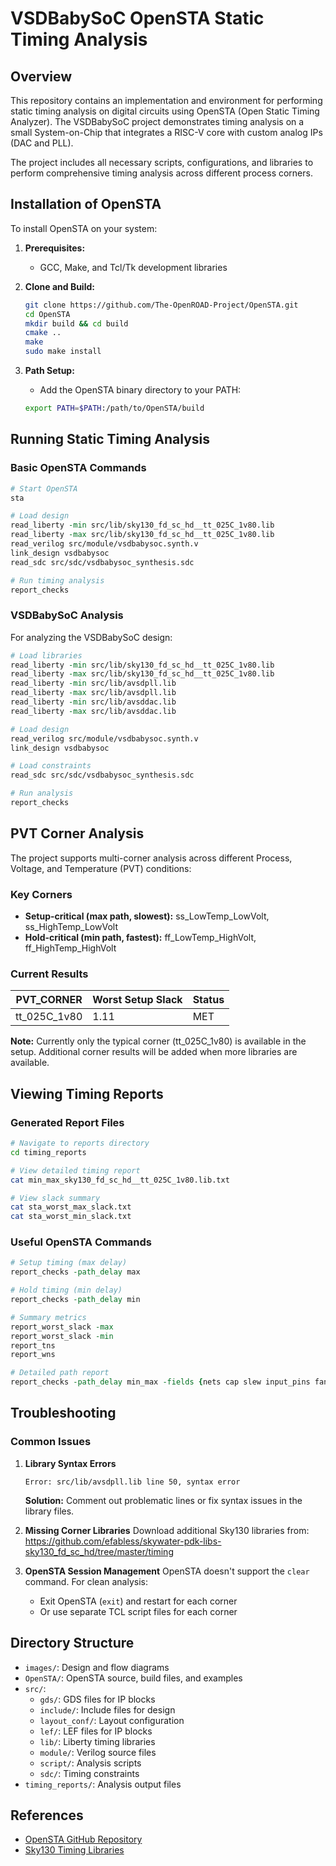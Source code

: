 # VSDBabySoC OpenSTA Static Timing Analysis

## Overview

This repository contains an implementation and environment for performing static timing analysis on digital circuits using OpenSTA (Open Static Timing Analyzer). The VSDBabySoC project demonstrates timing analysis on a small System-on-Chip that integrates a RISC-V core with custom analog IPs (DAC and PLL).

The project includes all necessary scripts, configurations, and libraries to perform comprehensive timing analysis across different process corners.

## Installation of OpenSTA

To install OpenSTA on your system:

1. **Prerequisites:**  
   - GCC, Make, and Tcl/Tk development libraries

2. **Clone and Build:**
   ```bash
   git clone https://github.com/The-OpenROAD-Project/OpenSTA.git
   cd OpenSTA
   mkdir build && cd build
   cmake ..
   make
   sudo make install
   ```

3. **Path Setup:**  
   - Add the OpenSTA binary directory to your PATH:
   ```bash
   export PATH=$PATH:/path/to/OpenSTA/build
   ```

## Running Static Timing Analysis

### Basic OpenSTA Commands

```tcl
# Start OpenSTA
sta

# Load design
read_liberty -min src/lib/sky130_fd_sc_hd__tt_025C_1v80.lib
read_liberty -max src/lib/sky130_fd_sc_hd__tt_025C_1v80.lib
read_verilog src/module/vsdbabysoc.synth.v
link_design vsdbabysoc
read_sdc src/sdc/vsdbabysoc_synthesis.sdc

# Run timing analysis
report_checks
```

### VSDBabySoC Analysis

For analyzing the VSDBabySoC design:

```tcl
# Load libraries
read_liberty -min src/lib/sky130_fd_sc_hd__tt_025C_1v80.lib
read_liberty -max src/lib/sky130_fd_sc_hd__tt_025C_1v80.lib
read_liberty -min src/lib/avsdpll.lib
read_liberty -max src/lib/avsdpll.lib
read_liberty -min src/lib/avsddac.lib
read_liberty -max src/lib/avsddac.lib

# Load design
read_verilog src/module/vsdbabysoc.synth.v
link_design vsdbabysoc

# Load constraints
read_sdc src/sdc/vsdbabysoc_synthesis.sdc

# Run analysis
report_checks
```

## PVT Corner Analysis

The project supports multi-corner analysis across different Process, Voltage, and Temperature (PVT) conditions:

### Key Corners
- **Setup-critical (max path, slowest):** ss_LowTemp_LowVolt, ss_HighTemp_LowVolt
- **Hold-critical (min path, fastest):** ff_LowTemp_HighVolt, ff_HighTemp_HighVolt

### Current Results

| PVT_CORNER      | Worst Setup Slack | Status |
|-----------------|-------------------|--------|
| tt_025C_1v80    | 1.11              | MET    |

**Note:** Currently only the typical corner (tt_025C_1v80) is available in the setup. Additional corner results will be added when more libraries are available.

## Viewing Timing Reports

### Generated Report Files

```bash
# Navigate to reports directory
cd timing_reports

# View detailed timing report
cat min_max_sky130_fd_sc_hd__tt_025C_1v80.lib.txt

# View slack summary
cat sta_worst_max_slack.txt
cat sta_worst_min_slack.txt
```

### Useful OpenSTA Commands

```tcl
# Setup timing (max delay)
report_checks -path_delay max

# Hold timing (min delay)  
report_checks -path_delay min

# Summary metrics
report_worst_slack -max
report_worst_slack -min
report_tns
report_wns

# Detailed path report
report_checks -path_delay min_max -fields {nets cap slew input_pins fanout} -digits 4
```

## Troubleshooting

### Common Issues

1. **Library Syntax Errors**
   ```
   Error: src/lib/avsdpll.lib line 50, syntax error
   ```
   **Solution:** Comment out problematic lines or fix syntax issues in the library files.

2. **Missing Corner Libraries**
   Download additional Sky130 libraries from:
   https://github.com/efabless/skywater-pdk-libs-sky130_fd_sc_hd/tree/master/timing

3. **OpenSTA Session Management**
   OpenSTA doesn't support the `clear` command. For clean analysis:
   - Exit OpenSTA (`exit`) and restart for each corner
   - Or use separate TCL script files for each corner

## Directory Structure

- `images/`: Design and flow diagrams
- `OpenSTA/`: OpenSTA source, build files, and examples
- `src/`:
  - `gds/`: GDS files for IP blocks
  - `include/`: Include files for design
  - `layout_conf/`: Layout configuration
  - `lef/`: LEF files for IP blocks
  - `lib/`: Liberty timing libraries
  - `module/`: Verilog source files
  - `script/`: Analysis scripts
  - `sdc/`: Timing constraints
- `timing_reports/`: Analysis output files

## References

- [OpenSTA GitHub Repository](https://github.com/The-OpenROAD-Project/OpenSTA)
- [Sky130 Timing Libraries](https://github.com/efabless/skywater-pdk-libs-sky130_fd_sc_hd/tree/master/timing)